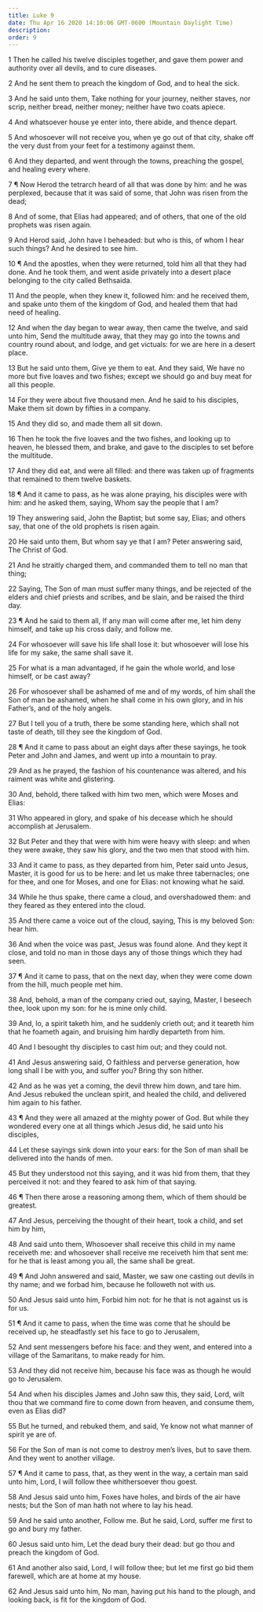 ```yaml
---
title: Luke 9
date: Thu Apr 16 2020 14:10:06 GMT-0600 (Mountain Daylight Time)
description: 
order: 9
---
```


<p>
  1 Then he called his twelve disciples together, and gave them power and
  authority over all devils, and to cure diseases.
</p>
<span></span>
<p>2 And he sent them to preach the kingdom of God, and to heal the sick.</p>
<p>
  3 And he said unto them, Take nothing for your journey, neither staves, nor
  scrip, neither bread, neither money; neither have two coats apiece.
</p>
<p>4 And whatsoever house ye enter into, there abide, and thence depart.</p>
<p>
  5 And whosoever will not receive you, when ye go out of that city, shake off
  the very dust from your feet for a testimony against them.
</p>
<p>
  6 And they departed, and went through the towns, preaching the gospel, and
  healing every where.
</p>
<p>
  7 &#xB6; Now Herod the tetrarch heard of all that was done by him: and he was
  perplexed, because that it was said of some, that John was risen from the
  dead;
</p>
<p>
  8 And of some, that Elias had appeared; and of others, that one of the old
  prophets was risen again.
</p>
<p>
  9 And Herod said, John have I beheaded: but who is this, of whom I hear such
  things? And he desired to see him.
</p>
<p>
  10 &#xB6; And the apostles, when they were returned, told him all that they
  had done. And he took them, and went aside privately into a desert place
  belonging to the city called Bethsaida.
</p>
<p>
  11 And the people, when they knew it, followed him: and he received them, and
  spake unto them of the kingdom of God, and healed them that had need of
  healing.
</p>
<p>
  12 And when the day began to wear away, then came the twelve, and said unto
  him, Send the multitude away, that they may go into the towns and country
  round about, and lodge, and get victuals: for we are here in a desert place.
</p>
<p>
  13 But he said unto them, Give ye them to eat. And they said, We have no more
  but five loaves and two fishes; except we should go and buy meat for all this
  people.
</p>
<p>
  14 For they were about five thousand men. And he said to his disciples, Make
  them sit down by fifties in a company.
</p>
<p>15 And they did so, and made them all sit down.</p>
<p>
  16 Then he took the five loaves and the two fishes, and looking up to heaven,
  he blessed them, and brake, and gave to the disciples to set before the
  multitude.
</p>
<p>
  17 And they did eat, and were all filled: and there was taken up of fragments
  that remained to them twelve baskets.
</p>
<p>
  18 &#xB6; And it came to pass, as he was alone praying, his disciples were
  with him: and he asked them, saying, Whom say the people that I am?
</p>
<p>
  19 They answering said, John the Baptist; but some say, Elias; and others say,
  that one of the old prophets is risen again.
</p>
<p>
  20 He said unto them, But whom say ye that I am? Peter answering said, The
  Christ of God.
</p>
<p>
  21 And he straitly charged them, and commanded them to tell no man that thing;
</p>
<p>
  22 Saying, The Son of man must suffer many things, and be rejected of the
  elders and chief priests and scribes, and be slain, and be raised the third
  day.
</p>
<p>
  23 &#xB6; And he said to them all, If any man will come after me, let him deny
  himself, and take up his cross daily, and follow me.
</p>
<p>
  24 For whosoever will save his life shall lose it: but whosoever will lose his
  life for my sake, the same shall save it.
</p>
<p>
  25 For what is a man advantaged, if he gain the whole world, and lose himself,
  or be cast away?
</p>
<p>
  26 For whosoever shall be ashamed of me and of my words, of him shall the Son
  of man be ashamed, when he shall come in his own glory, and in his
  Father&#x2019;s, and of the holy angels.
</p>
<p>
  27 But I tell you of a truth, there be some standing here, which shall not
  taste of death, till they see the kingdom of God.
</p>
<p>
  28 &#xB6; And it came to pass about an eight days after these sayings, he took
  Peter and John and James, and went up into a mountain to pray.
</p>
<p>
  29 And as he prayed, the fashion of his countenance was altered, and his
  raiment was white and glistering.
</p>
<p>
  30 And, behold, there talked with him two men, which were Moses and Elias:
</p>
<p>
  31 Who appeared in glory, and spake of his decease which he should accomplish
  at Jerusalem.
</p>
<p>
  32 But Peter and they that were with him were heavy with sleep: and when they
  were awake, they saw his glory, and the two men that stood with him.
</p>
<p>
  33 And it came to pass, as they departed from him, Peter said unto Jesus,
  Master, it is good for us to be here: and let us make three tabernacles; one
  for thee, and one for Moses, and one for Elias: not knowing what he said.
</p>
<p>
  34 While he thus spake, there came a cloud, and overshadowed them: and they
  feared as they entered into the cloud.
</p>
<p>
  35 And there came a voice out of the cloud, saying, This is my beloved Son:
  hear him.
</p>
<p>
  36 And when the voice was past, Jesus was found alone. And they kept it close,
  and told no man in those days any of those things which they had seen.
</p>
<p>
  37 &#xB6; And it came to pass, that on the next day, when they were come down
  from the hill, much people met him.
</p>
<p>
  38 And, behold, a man of the company cried out, saying, Master, I beseech
  thee, look upon my son: for he is mine only child.
</p>
<p>
  39 And, lo, a spirit taketh him, and he suddenly crieth out; and it teareth
  him that he foameth again, and bruising him hardly departeth from him.
</p>
<p>40 And I besought thy disciples to cast him out; and they could not.</p>
<p>
  41 And Jesus answering said, O faithless and perverse generation, how long
  shall I be with you, and suffer you? Bring thy son hither.
</p>
<p>
  42 And as he was yet a coming, the devil threw him down, and tare him. And
  Jesus rebuked the unclean spirit, and healed the child, and delivered him
  again to his father.
</p>
<p>
  43 &#xB6; And they were all amazed at the mighty power of God. But while they
  wondered every one at all things which Jesus did, he said unto his disciples,
</p>
<p>
  44 Let these sayings sink down into your ears: for the Son of man shall be
  delivered into the hands of men.
</p>
<p>
  45 But they understood not this saying, and it was hid from them, that they
  perceived it not: and they feared to ask him of that saying.
</p>
<p>
  46 &#xB6; Then there arose a reasoning among them, which of them should be
  greatest.
</p>
<p>
  47 And Jesus, perceiving the thought of their heart, took a child, and set him
  by him,
</p>
<p>
  48 And said unto them, Whosoever shall receive this child in my name receiveth
  me: and whosoever shall receive me receiveth him that sent me: for he that is
  least among you all, the same shall be great.
</p>
<p>
  49 &#xB6; And John answered and said, Master, we saw one casting out devils in
  thy name; and we forbad him, because he followeth not with us.
</p>
<p>
  50 And Jesus said unto him, Forbid him not: for he that is not against us is
  for us.
</p>
<p>
  51 &#xB6; And it came to pass, when the time was come that he should be
  received up, he steadfastly set his face to go to Jerusalem,
</p>
<p>
  52 And sent messengers before his face: and they went, and entered into a
  village of the Samaritans, to make ready for him.
</p>
<p>
  53 And they did not receive him, because his face was as though he would go to
  Jerusalem.
</p>
<p>
  54 And when his disciples James and John saw this, they said, Lord, wilt thou
  that we command fire to come down from heaven, and consume them, even as Elias
  did?
</p>
<p>
  55 But he turned, and rebuked them, and said, Ye know not what manner of
  spirit ye are of.
</p>
<p>
  56 For the Son of man is not come to destroy men&#x2019;s lives, but to save
  them. And they went to another village.
</p>
<p>
  57 &#xB6; And it came to pass, that, as they went in the way, a certain man
  said unto him, Lord, I will follow thee whithersoever thou goest.
</p>
<p>
  58 And Jesus said unto him, Foxes have holes, and birds of the air have nests;
  but the Son of man hath not where to lay his head.
</p>
<p>
  59 And he said unto another, Follow me. But he said, Lord, suffer me first to
  go and bury my father.
</p>
<p>
  60 Jesus said unto him, Let the dead bury their dead: but go thou and preach
  the kingdom of God.
</p>
<p>
  61 And another also said, Lord, I will follow thee; but let me first go bid
  them farewell, which are at home at my house.
</p>
<p>
  62 And Jesus said unto him, No man, having put his hand to the plough, and
  looking back, is fit for the kingdom of God.
</p>
